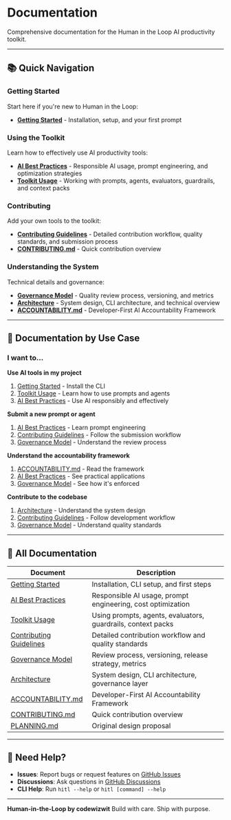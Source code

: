 # Documentation

Comprehensive documentation for the Human in the Loop AI productivity toolkit.

---

## 📚 Quick Navigation

### Getting Started

Start here if you're new to Human in the Loop:

- **[Getting Started](./getting-started.md)** - Installation, setup, and your first prompt

### Using the Toolkit

Learn how to effectively use AI productivity tools:

- **[AI Best Practices](./ai-best-practices.md)** - Responsible AI usage, prompt engineering, and optimization strategies
- **[Toolkit Usage](./toolkit-usage.md)** - Working with prompts, agents, evaluators, guardrails, and context packs

### Contributing

Add your own tools to the toolkit:

- **[Contributing Guidelines](./contributing-guidelines.md)** - Detailed contribution workflow, quality standards, and submission process
- **[CONTRIBUTING.md](../CONTRIBUTING.md)** - Quick contribution overview

### Understanding the System

Technical details and governance:

- **[Governance Model](./governance-model.md)** - Quality review process, versioning, and metrics
- **[Architecture](./architecture.md)** - System design, CLI architecture, and technical overview
- **[ACCOUNTABILITY.md](../ACCOUNTABILITY.md)** - Developer-First AI Accountability Framework

---

## 🎯 Documentation by Use Case

### I want to...

**Use AI tools in my project**

1. [Getting Started](./getting-started.md) - Install the CLI
2. [Toolkit Usage](./toolkit-usage.md) - Learn how to use prompts and agents
3. [AI Best Practices](./ai-best-practices.md) - Use AI responsibly and effectively

**Submit a new prompt or agent**

1. [AI Best Practices](./ai-best-practices.md) - Learn prompt engineering
2. [Contributing Guidelines](./contributing-guidelines.md) - Follow the submission workflow
3. [Governance Model](./governance-model.md) - Understand the review process

**Understand the accountability framework**

1. [ACCOUNTABILITY.md](../ACCOUNTABILITY.md) - Read the framework
2. [AI Best Practices](./ai-best-practices.md) - See practical applications
3. [Governance Model](./governance-model.md) - See how it's enforced

**Contribute to the codebase**

1. [Architecture](./architecture.md) - Understand the system design
2. [Contributing Guidelines](./contributing-guidelines.md) - Follow development workflow
3. [Governance Model](./governance-model.md) - Understand quality standards

---

## 📖 All Documentation

| Document                                                | Description                                                  |
| ------------------------------------------------------- | ------------------------------------------------------------ |
| [Getting Started](./getting-started.md)                 | Installation, CLI setup, and first steps                     |
| [AI Best Practices](./ai-best-practices.md)             | Responsible AI usage, prompt engineering, cost optimization  |
| [Toolkit Usage](./toolkit-usage.md)                     | Using prompts, agents, evaluators, guardrails, context packs |
| [Contributing Guidelines](./contributing-guidelines.md) | Detailed contribution workflow and quality standards         |
| [Governance Model](./governance-model.md)               | Review process, versioning, release strategy, metrics        |
| [Architecture](./architecture.md)                       | System design, CLI architecture, governance layer            |
| [ACCOUNTABILITY.md](../ACCOUNTABILITY.md)               | Developer-First AI Accountability Framework                  |
| [CONTRIBUTING.md](../CONTRIBUTING.md)                   | Quick contribution overview                                  |
| [PLANNING.md](../PLANNING.md)                           | Original design proposal                                     |

---

## 🤔 Need Help?

- **Issues**: Report bugs or request features on [GitHub Issues](https://github.com/codewizwit/human-in-the-loop/issues)
- **Discussions**: Ask questions in [GitHub Discussions](https://github.com/codewizwit/human-in-the-loop/discussions)
- **CLI Help**: Run `hitl --help` or `hitl [command] --help`

---

**Human-in-the-Loop by codewizwit**
Build with care. Ship with purpose.
